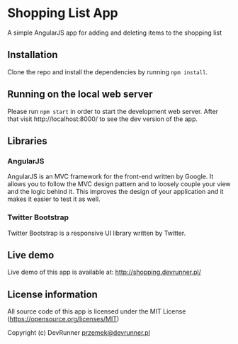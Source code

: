 # Shopping List App
A simple AngularJS app for adding and deleting items to the shopping list

## Installation
Clone the repo and install the dependencies by running `npm install`.

## Running on the local web server
Please run `npm start` in order to start the development web server. After that visit http://localhost:8000/ to see the dev version of the app.

## Libraries

### AngularJS
AngularJS is an MVC framework for the front-end written by Google. It allows you to follow the MVC design pattern and to loosely couple your view and the logic behind it. This improves the design of your application and it makes it easier to test it as well.

### Twitter Bootstrap
Twitter Bootstrap is a responsive UI library written by Twitter.

## Live demo
Live demo of this app is available at: http://shopping.devrunner.pl/

## License information
All source code of this app is licensed under the MIT License (https://opensource.org/licenses/MIT)

Copyright (c) DevRunner <przemek@devrunner.pl>
